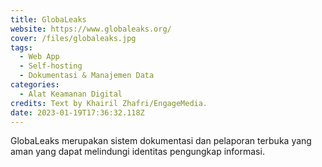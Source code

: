 ```yaml
---
title: GlobaLeaks
website: https://www.globaleaks.org/
cover: /files/globaleaks.jpg
tags:
  - Web App
  - Self-hosting
  - Dokumentasi & Manajemen Data
categories:
  - Alat Keamanan Digital
credits: Text by Khairil Zhafri/EngageMedia.
date: 2023-01-19T17:36:32.118Z
---
```

GlobaLeaks merupakan sistem dokumentasi dan pelaporan terbuka yang aman yang dapat melindungi identitas pengungkap informasi.
